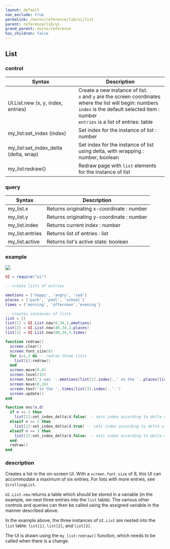 ```yaml
---
layout: default
nav_exclude: true
permalink: /norns/reference/lib/ui/list
parent: reference/lib/ui
grand_parent: norns/reference
has_children: false
---
```


## List

### control

| Syntax                                | Description                                                                                                                                                                                             |
| ------------------------------------- | ------------------------------------------------------------------------------------------------------------------------------------------------------------------------------------------------------- |
| UI.List.new (x, y, index, entries)    | Create a new instance of list.<br>`x` and `y` are the screen coordinates where the list will begin: numbers <br>`index` is the default selected item : number <br>`entries` is a list of entries: table |
| my_list:set_index (index)             | Set index for the instance of list : number                                                                                                                                                             |
| my_list:set_index_delta (delta, wrap) | Set index for the instance of list using delta, with wrapping : number, boolean                                                                                                                         |
| my_list:redraw()                      | Redraw page with `list` elements for the instance of list                                                                                                                                               |

### query

| Syntax          | Description                               |
| --------------- | ----------------------------------------- |
| my_list.x       | Returns originating x-coordinate : number |
| my_list.y       | Returns originating y-coordinate : number |
| my_list.index   | Returns current index : number            |
| my_list.entries | Returns list of entries : list            |
| my_list.active  | Returns list's active state: boolean      |

### example

![](../../../image/reference-images/listexample.gif)

```lua
UI = require("ui")

-- create lists of entries

emotions = {'happy', 'angry', 'sad'}
places = {'park', 'pool', 'school'}
times = {'morning', 'afternoon','evening'}

-- creates instances of lists
list = {}
list[1] = UI.List.new(0,34,1,emotions) 
list[2] = UI.List.new(40,34,2,places)
list[3] = UI.List.new(80,34,3,times)

function redraw()
  screen.clear()
  screen.font_size(8)
  for i=1,3 do -- redraw three lists
    list[i]:redraw()
  end
  screen.move(0,8)
  screen.level(15)
  screen.text('i was '..emotions[list[1].index]..' at the '..places[list[2].index])
  screen.move(0,16)
  screen.text('in the '..times[list[3].index]..'.')
  screen.update()
end

function enc(n,d)
  if n == 1 then
    list[1]:set_index_delta(d,false) -- sets index according to delta of E1, no wrapping
  elseif n == 2 then
    list[2]:set_index_delta(d,true) -- sets index according to delta of E2, with wrapping
  elseif n == 3 then
    list[3]:set_index_delta(d,false) -- sets index according to delta of E2, with no wrapping
  end
  redraw()
end
```

### description

Creates a list in the on-screen UI. With a `screen.font_size` of 8, this UI can accommodate a maximum of six entries. For lists with more entries, see `ScrollingList`.

`UI.List.new` returns a table which should be stored in a variable (in the example, we nest three entries into the `list` table). The various other controls and queries can then be called using the assigned variable in the manner described above.

In the example above, the three instances of `UI.List` are nested into the `list` table: `list[1]`, `list[2]`, and `list[3]`.

The UI is drawn using the `my_list:redraw()` function, which needs to be called when there is a change.
